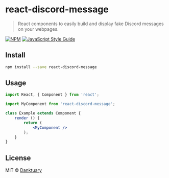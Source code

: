 # react-discord-message

> React components to easily build and display fake Discord messages on your webpages.

[![NPM](https://img.shields.io/npm/v/react-discord-message.svg)](https://www.npmjs.com/package/react-discord-message) [![JavaScript Style Guide](https://img.shields.io/badge/code_style-standard-brightgreen.svg)](https://standardjs.com)

## Install

```bash
npm install --save react-discord-message
```

## Usage

```jsx
import React, { Component } from 'react';

import MyComponent from 'react-discord-message';

class Example extends Component {
	render () {
		return (
			<MyComponent />
		);
	}
}
```

## License

MIT © [Danktuary](https://github.com/Danktuary)
